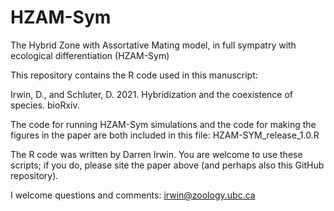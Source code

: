 # HZAM-Sym
The Hybrid Zone with Assortative Mating model, in full sympatry with ecological differentiation (HZAM-Sym)

This repository contains the R code used in this manuscript:

Irwin, D., and Schluter, D. 2021. Hybridization and the coexistence of species. bioRxiv.

The code for running HZAM-Sym simulations and the code for making the figures in the paper are both included in this file: HZAM-SYM_release_1.0.R

The R code was written by Darren Irwin. You are welcome to use these scripts; if you do, please site the paper above (and perhaps also this GitHub repository).

I welcome questions and comments: irwin@zoology.ubc.ca